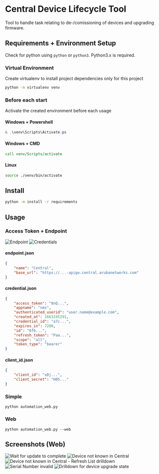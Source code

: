 # Central Device Lifecycle Tool

Tool to handle task relating to de-/comissioning of devices and upgrading firmware.

## Requirements + Environment Setup

Check for python using `python` or `python3`. Python3.x is required.

### Virtual Environment

Create virtualenv to install project dependencies only for this project

``` sh
python -m virtualenv venv
```

### Before each start

Activate the created environment before each usage

#### Windows + Powershell

``` powershell
& .\venv\Scripts\Activate.ps
```

#### Windows + CMD

``` cmd
call venv/Scripts/activate
```

#### Linux

``` sh
source ./venv/bin/activate
```

## Install

``` sh
python -m install -r requirements
```

## Usage

### Access Token + Endpoint

![Endpoint](./screenshots/Central/Credentials.png)
![Credentials](./screenshots/Central/Credentials.png)

#### endpoint.json

``` json
{
    "name": "Central",
    "base_url": "https://...-apigw.central.arubanetworks.com"
}
```

#### credential.json

``` json
{
    "access_token": "8nQ...",
    "appname": "nms",
    "authenticated_userid": "user.name@example.com",
    "created_at": 1663245291,
    "credential_id": "a7c...",
    "expires_in": 7200,
    "id": "6f6...",
    "refresh_token": "Paa...",
    "scope": "all",
    "token_type": "bearer"
}

```

#### client_id.json

``` json
{
    "client_id": "xDj...",
    "client_secret": "H05..."
}
```

### Simple

`python automation_web.py`

### Web

`python automation_web.py --web`

## Screenshots (Web)

![Wait for update to complete](./screenshots/Firmware/Wait.png)
![Device not known in Central](./screenshots/Firmware/NotInCentral.png)
![Device not known in Central - Refresh List drilldown](./screenshots/Firmware/NotInCentralDrillDown.png)
![Serial Number invalid](./screenshots/Firmware/Serial.png)
![Drilldown for device upgrade state](./screenshots/Firmware/DrillDown.png)
